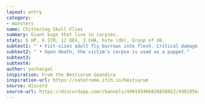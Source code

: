 ```yaml
---
layout: entry
category:
- monsters
name: Chittering Skull Flies
summary: Giant bugs that live in corpses.
stats: 6 HP, 6 STR, 12 DEX, 3 CHA, bite (d6), Group of d6
subtext1: " • Fist-sizes adult fly burrows into flesh. Critical damage: lose d6 STR. Builds silk tendons inside of corpses. Can speak through tymbal clicks."
subtext2: " • Upon death, the victim's corpse is used as a puppet."
subtext3:
subtext4:
author: yochaigal
inspiration: From the Bestiarum Geondica
inspiration-url: https://natetreme.itch.io/bestiarum
source: discord
source-url: https://discordapp.com/channels/499193406828838922/499195645131882506/693518743086825562
---
```

